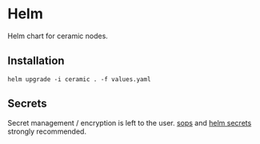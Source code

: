 # Helm

Helm chart for ceramic nodes. 

## Installation

`helm upgrade -i ceramic . -f values.yaml`

## Secrets

Secret management / encryption is left to the user. [sops](https://github.com/getsops/sops) and [helm secrets](https://github.com/jkroepke/helm-secrets) strongly recommended. 